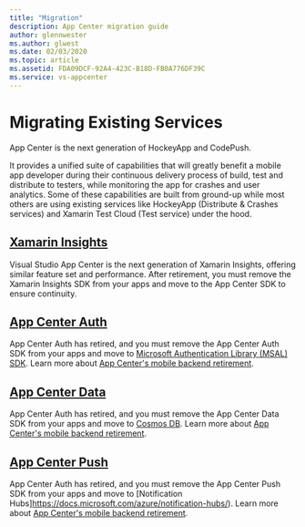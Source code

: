 ```yaml
---
title: "Migration"
description: App Center migration guide
author: glennwester
ms.author: glwest
ms.date: 02/03/2020
ms.topic: article
ms.assetid: FDA09DCF-92A4-423C-B18D-FB0A776DF39C
ms.service: vs-appcenter
---
```


# Migrating Existing Services

App Center is the next generation of HockeyApp and CodePush.

It provides a unified suite of capabilities that will greatly benefit a mobile app developer during their continuous delivery process of build, test and distribute to testers, while monitoring the app for crashes and user analytics. Some of these capabilities are built from ground-up while most others are using existing services like HockeyApp (Distribute & Crashes services) and Xamarin Test Cloud (Test service) under the hood.


<!-- ## [Microsoft CodePush](~/migration/codepush/index.md) Ian Geoghegan placeholder -->

## [Xamarin Insights](~/migration/xamarin-insights/index.md)

Visual Studio App Center is the next generation of Xamarin Insights, offering similar feature set and performance. After retirement, you must remove the Xamarin Insights SDK from your apps and move to the App Center SDK to ensure continuity.

## [App Center Auth](~/migration/auth/index.md)

App Center Auth has retired, and you must remove the App Center Auth SDK from your apps and move to [Microsoft Authentication Library (MSAL) SDK](https://docs.microsoft.com/azure/active-directory/develop/msal-overview). Learn more about [App Center's mobile backend retirement](https://aka.ms/MBaaS-retirement-blog-post). 

## [App Center Data](~/migration/data/index.md)

App Center Auth has retired, and you must remove the App Center Data SDK from your apps and move to [Cosmos DB](https://docs.microsoft.com/azure/cosmos-db/). Learn more about [App Center's mobile backend retirement](https://aka.ms/MBaaS-retirement-blog-post).

## [App Center Push](~/migration/push/index.md)

App Center Auth has retired, and you must remove the App Center Push SDK from your apps and move to [Notification Hubs]https://docs.microsoft.com/azure/notification-hubs/). Learn more about [App Center's mobile backend retirement](https://aka.ms/MBaaS-retirement-blog-post).
